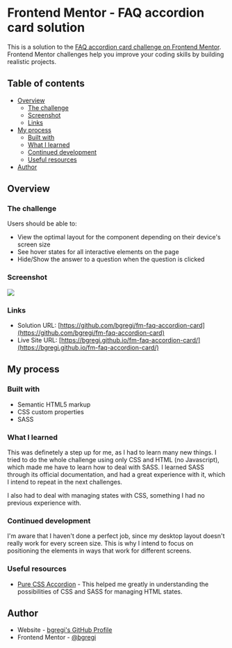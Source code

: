 # Frontend Mentor - FAQ accordion card solution

This is a solution to the [FAQ accordion card challenge on Frontend Mentor](https://www.frontendmentor.io/challenges/faq-accordion-card-XlyjD0Oam). Frontend Mentor challenges help you improve your coding skills by building realistic projects. 

## Table of contents

- [Overview](#overview)
  - [The challenge](#the-challenge)
  - [Screenshot](#screenshot)
  - [Links](#links)
- [My process](#my-process)
  - [Built with](#built-with)
  - [What I learned](#what-i-learned)
  - [Continued development](#continued-development)
  - [Useful resources](#useful-resources)
- [Author](#author)

## Overview

### The challenge

Users should be able to:

- View the optimal layout for the component depending on their device's screen size
- See hover states for all interactive elements on the page
- Hide/Show the answer to a question when the question is clicked

### Screenshot

![](./screenshot.png)

### Links

- Solution URL: [https://github.com/bgregi/fm-faq-accordion-card](https://github.com/bgregi/fm-faq-accordion-card)
- Live Site URL: [https://bgregi.github.io/fm-faq-accordion-card/](https://bgregi.github.io/fm-faq-accordion-card/)

## My process

### Built with

- Semantic HTML5 markup
- CSS custom properties
- SASS

### What I learned

This was definetely a step up for me, as I had to learn many new things. I tried to do the whole challenge using only CSS and HTML (no Javascript), which made me have to learn how to deal with SASS. I learned SASS through its official documentation, and had a great experience with it, which I intend to repeat in the next challenges.

I also had to deal with managing states with CSS, something I had no previous experience with.

### Continued development

I'm aware that I haven't done a perfect job, since my desktop layout doesn't really work for every screen size. This is why I intend to focus on positioning the elements in ways that work for different screens.

### Useful resources

- [Pure CSS Accordion](https://codepen.io/raubaca/pen/PZzpVe?editors=1100) - This helped me greatly in understanding the possibilities of CSS and SASS for managing HTML states.

## Author

- Website - [bgregi's GitHub Profile](https://github.com/bgregi)
- Frontend Mentor - [@bgregi](https://www.frontendmentor.io/profile/bgregi)